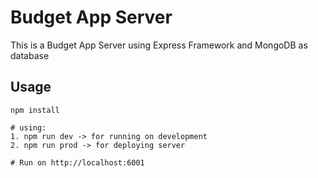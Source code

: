 # Budget App Server 

This is a Budget App Server using Express Framework and MongoDB as database 

## Usage
```
npm install

# using:
1. npm run dev -> for running on development
2. npm run prod -> for deploying server

# Run on http://localhost:6001

```
